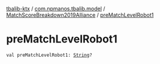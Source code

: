 [tbalib-ktx](../../index.md) / [com.npmanos.tbalib.model](../index.md) / [MatchScoreBreakdown2019Alliance](index.md) / [preMatchLevelRobot1](./pre-match-level-robot1.md)

# preMatchLevelRobot1

`val preMatchLevelRobot1: `[`String`](https://kotlinlang.org/api/latest/jvm/stdlib/kotlin/-string/index.html)`?`
